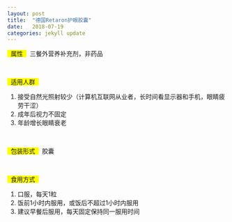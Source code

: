 ```yaml
---
layout: post
title:  "德国Retaron护眼胶囊"
date:   2018-07-19
categories: jekyll update
---
```

<span style="background-color: #ffff00">&nbsp;&nbsp;属性&nbsp;&nbsp;</span>&nbsp;
三餐外营养补充剂，非药品

<br>

<span style="background-color: #ffff00">&nbsp;&nbsp;适用人群&nbsp;&nbsp;</span>&nbsp;
1. 接受自然光照射较少（计算机互联网从业者，长时间看显示器和手机，眼睛疲劳干涩）
2. 成年后视力不固定
3. 年龄增长眼睛衰老

<br>

<span style="background-color: #ffff00">&nbsp;&nbsp;包装形式&nbsp;&nbsp;</span>&nbsp;
胶囊

<br>

<span style="background-color: #ffff00">&nbsp;&nbsp;食用方式&nbsp;&nbsp;</span>&nbsp;
1. 口服，每天1粒
2. 饭前1小时内服用，或饭后不超过1小时内服用
3. 建议早餐后服用，每天固定保持同一服用时间
